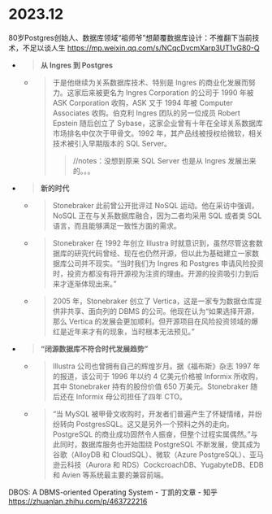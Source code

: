 
# 2023.12

80岁Postgres创始人、数据库领域“祖师爷”想颠覆数据库设计：不推翻下当前技术，不足以谈人生 https://mp.weixin.qq.com/s/NCqcDvcmXarp3UT1vG80-Q
- > **从 Ingres 到 Postgres**
  * > 于是他继续为关系数据库技术、特别是 Ingres 的商业化发展而努力。这家后来被更名为 Ingres Corporation 的公司于 1990 年被 ASK Corporation 收购，ASK 又于 1994 年被 Computer Associates 收购。伯克利 Ingres 团队的另一位成员 Robert Epstein 随后创立了 Sybase，这家企业曾有十年在全球关系数据库市场排名中仅次于甲骨文。1992 年，其产品线被授权给微软，相关技术被引入早期版本的 SQL Server。
    >> //notes：没想到原来 SQL Server 也是从 Ingres 发展出来的。。。
- > **新的时代**
  * > Stonebraker 此前曾公开批评过 NoSQL 运动。他在采访中强调，NoSQL 正在与关系数据库融合，因为二者均采用 SQL 或者类 SQL 语言，而且能够满足一致性方面的需求。
  * > Stonebraker 在 1992 年创立 Illustra 时就意识到，虽然尽管这套数据库的研究代码曾经、现在也仍然开源，但以此为基础建立一家数据库公司并不现实。“当时我们为 Ingres 和 Postgres 申请风险投资时，投资方都没有将开源视为注资的理由。开源的投资吸引力到后来才逐渐体现出来。”
  * > 2005 年，Stonebraker 创立了 Vertica，这是一家专为数据仓库提供非共享、面向列的 DBMS 的公司。他现在认为“如果选择开源，那么 Vertica 的发展会更加顺利。但开源项目在风险投资领域的爆红是近年来才有的现象，当时根本无法预见。”
- > **“闭源数据库不符合时代发展趋势”**
  * > Illustra 公司也曾拥有自己的辉煌岁月。据《福布斯》杂志 1997 年的报道，该公司于 1996 年以约 4 亿美元价格被 Informix 所收购，其中 Stonebraker 持有的股份价值 650 万美元。Stonebraker 随后还在 Informix 母公司担任了四年 CTO。
  * > “当 MySQL 被甲骨文收购时，开发者们普遍产生了怀疑情绪，并纷纷转向 PostgresSQL。这又是另外一个预料之外的走向。PostgreSQL 的商业成功固然令人振奋，但整个过程实属偶然。”与此同时，数据库服务也开始围绕 PostgreSQL 不断发展，使其成为谷歌（AlloyDB 和 CloudSQL）、微软（Azure PostgreSQL）、亚马逊云科技（Aurora 和 RDS）CockcroachDB、YugabyteDB、EDB 和 Avien 等系统最主要的兼容前端。

DBOS: A DBMS-oriented Operating System - 丁凯的文章 - 知乎 https://zhuanlan.zhihu.com/p/463722216
